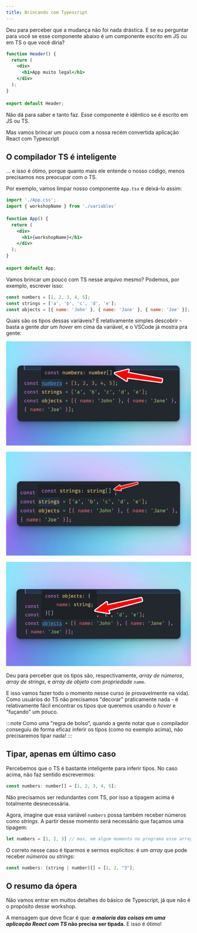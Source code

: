 ```yaml
---
title: Brincando com Typescript
---
```


Deu para perceber que a mudança não foi nada drástica. E se eu perguntar para você se esse componente abaixo é um componente escrito em JS ou em TS o que você diria?

```jsx
function Header() {
  return (
    <div>
      <h1>App muito legal</h1>
    </div>
  );
}

export default Header;
```

Não dá para saber e tanto faz. Esse componente é idêntico se é escrito em JS ou TS.

Mas vamos brincar um pouco com a nossa recém convertida aplicação React com Typescript

## O compilador TS é inteligente

... e isso é ótimo, porque quanto mais ele entende o nosso código, menos precisamos nos preocupar com o TS.

Por exemplo, vamos limpar nosso componente `App.tsx` e deixá-lo assim:

```jsx
import './App.css';
import { workshopName } from './variables'

function App() {
  return (
    <div>
      <h1>{workshopName}</h1>
    </div>
  );
}

export default App;
```

Vamos brincar um pouco com TS nesse arquivo mesmo?
Podemos, por exemplo, escrever isso:

```jsx
const numbers = [1, 2, 3, 4, 5];
const strings = ['a', 'b', 'c', 'd', 'e'];
const objects = [{ name: 'John' }, { name: 'Jane' }, { name: 'Joe' }];
```

Quais são os tipos dessas variáveis? É relativamente simples descobrir - basta a gente *dar um hover* em cima da variável, e o VSCode já mostra pra gente:

![tipo 01](../../../assets/images/types01.png)

![tipo 02](../../../assets/images/types02.png)

![tipo 03](../../../assets/images/types03.png)

Deu para perceber que os tipos são, respectivamente, *array de números*, *array de strings*, e *array de objeto com propriedade `name`*.

E isso vamos fazer todo o momento nesse curso (e provavelmente na vida). Como usuários do TS não precisamos "decorar" praticamente nada - é relativamente fácil encontrar os tipos que queremos usando o *hover* e "fuçando" um pouco.

:::note
Como uma "regra de bolso", quando a gente notar que o compilador conseguiu de forma eficaz inferir os tipos (como no exemplo acima), não precisaremos tipar nada!
:::

## Tipar, apenas em último caso

Percebemos que o TS é bastante inteligente para inferir tipos. No caso acima, não faz sentido escrevermos:

```jsx
const numbers: number[] = [1, 2, 3, 4, 5];
```

Não precisamos ser redundantes com TS, por isso a tipagem acima é totalmente desnecessária.

Agora, imagine que essa variável `numbers` possa também receber números como *strings*. A partir desse momento será necessário que façamos uma tipagem:

```jsx
let numbers = [1, 2, 3] // mas, em algum momento no programa esse array poderá também ser: [1, 2, "3"]
```

O correto nesse caso é tiparmos e sermos explícitos: é um *array* que pode receber *números* ou *strings*:

```jsx
const numbers: (string | number)[] = [1, 2, "3"];
```

## O resumo da ópera

Não vamos entrar em muitos detalhes do básico de Typescript, já que não é o propósito desse workshop.

 A mensagem que deve ficar é que: ***a maioria das coisas em uma aplicação React com TS* não precisa ser tipada.** E isso é ótimo!
